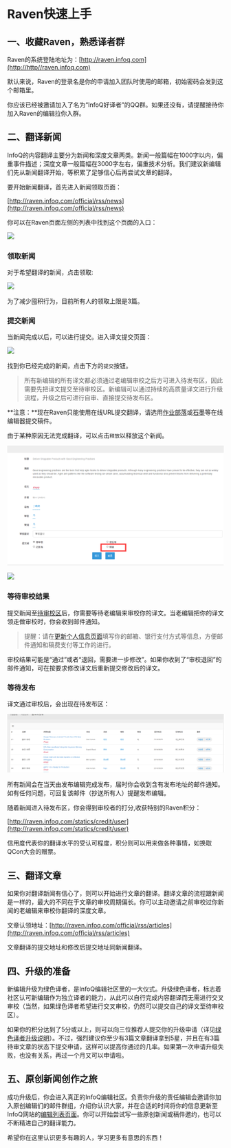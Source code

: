# Raven快速上手

## **一、收藏Raven，熟悉译者群**

Raven的系统登陆地址为：[http://raven.infoq.com](http://http//raven.infoq.com)

默认来说，Raven的登录名是你的申请加入团队时使用的邮箱，初始密码会发到这个邮箱里。

你应该已经被邀请加入了名为“InfoQ好译者”的QQ群。如果还没有，请提醒接待你加入Raven的编辑拉你入群。

## **二、翻译新闻**

InfoQ的内容翻译主要分为新闻和深度文章两类。新闻一般篇幅在1000字以内，偏重事件描述；深度文章一般篇幅在3000字左右，偏重技术分析。我们建议新编辑们先从新闻翻译开始，等积累了足够信心后再尝试文章的翻译。

要开始新闻翻译，首先进入新闻领取页面：

[http://raven.infoq.com/official/rss/news](http://raven.infoq.com/official/rss/news)

你可以在Raven页面左侧的列表中找到这个页面的入口：

![](http://imglf1.nosdn.127.net/img/K0pWMTJoUmRBQ1BzRHpQTzFMd0JCaHRqMW1oVlZTOVR6V0dXSVduVjhVQzg0aGMzSnNob2R3PT0.png)

### **领取新闻**

对于希望翻译的新闻，点击领取:

![](http://imglf.nosdn.127.net/img/K0pWMTJoUmRBQ1BzRHpQTzFMd0JCcDhmeUJMbjU1K2wxa1M0Y2FYYStlRStvYVhiV1pzeXd3PT0.png)

为了减少囤积行为，目前所有人的领取上限是3篇。

### **提交新闻**

当新闻完成以后，可以进行提交。进入译文提交页面：

![](http://imglf0.nosdn.127.net/img/K0pWMTJoUmRBQ1BzRHpQTzFMd0JCdUtKVndwRDh2bDlZNDJGWk56aGJ2NUdnMDkycWRCWjdRPT0.png)

找到你已经完成的新闻，点击下方的`提交`按钮。

> 所有新编辑的所有译文都必须通过老编辑审校之后方可进入待发布区，因此需要先把译文提交至待审校区。新编辑可以通过持续的高质量译文进行升级流程，升级之后可进行自审、直接提交待发布区。

**注意：**现在Raven只能使用在线URL提交翻译，请选用[作业部落](http://www.zybuluo.com/)或[石墨](https://shimo.im/)等在线编辑器提交稿件。

由于某种原因无法完成翻译，可以点击`释放`以释放这个新闻。

![](/assets/QQ截图20160826101812.png)

![](http://imglf1.nosdn.127.net/img/K0pWMTJoUmRBQ1BzRHpQTzFMd0JCcktyYWhCbnFEMldqWjBGY3dKS0dVcW82Qm45bWJ4RVR3PT0.png)

### **等待审校结果**

提交新闻至[待审校区](http://raven.infoq.com/official/review/all)后，你需要等待老编辑来审校你的译文。当老编辑把你的译文领走做审校时，你会收到邮件通知。

> 提醒：请在[更新个人信息页面](http://raven.infoq.com/profile/setting/)填写你的邮箱、银行支付方式等信息，方便邮件通知和稿费支付等工作的进行。

审校结果可能是“通过”或者“退回，需要进一步修改”。如果你收到了“审校退回”的邮件通知，可在按要求修改译文后重新提交修改后的译文。

### **等待发布**

译文通过审校后，会出现在待发布区：

![](/assets/QQ截图20160826171948.png)

所有新闻会在当天由发布编辑完成发布，届时你会收到含有发布地址的邮件通知。如有任何问题，可回复该邮件（抄送所有人）提醒发布编辑。

随着新闻进入待发布区，你会得到审校者的打分,收获特别的Raven积分：

[http://raven.infoq.com/statics/credit/user](http://raven.infoq.com/statics/credit/user)

信用度代表你的翻译水平的受认可程度，积分则可以用来做各种事情，如换取QCon大会的赠票。

## **三、翻译文章**

如果你对翻译新闻有信心了，则可以开始进行文章的翻译。翻译文章的流程跟新闻是一样的，最大的不同在于文章的审校周期偏长。你可以主动邀请之前审校过你新闻的老编辑来审校你翻译的深度文章。

文章认领地址：[http://raven.infoq.com/official/rss/articles](http://raven.infoq.com/official/rss/articles)

文章翻译的提交地址和修改后提交地址同新闻翻译。

## **四、升级的准备**

新编辑升级为绿色译者，是InfoQ编辑社区里的一大仪式。升级绿色译者，标志着社区认可新编辑作为独立译者的能力，从此可以自行完成内容翻译而无需进行交叉审校（当然，如果绿色译者希望进行交叉审校，仍然可以提交自己的译文至待审校区）。

如果你的积分达到了5分或以上，则可以向三位推荐人提交你的升级申请（详见[绿色译者升级说明](https://www.zybuluo.com/Alice/note/267519)）。不过，强烈建议你至少有3篇文章翻译拿到5星，并且在有3篇待审文章的状态下提交申请，这样可以提高你通过的几率。如果第一次申请升级失败，也没有关系，再过一个月又可以申请啦。

## **五、原创新闻创作之旅**

成功升级后，你会进入真正的InfoQ编辑社区。负责你升级的责任编辑会邀请你加入原创编辑们的邮件群组，介绍你认识大家，并在合适的时间将你的信息更新至InfoQ网站的[编辑列表页面](http://www.infoq.com/cn/contribute)。你可以开始尝试写一些原创新闻或稿件邀约，也可以不断精进自己的翻译能力。

希望你在这里认识更多有趣的人，学习更多有意思的东西！

